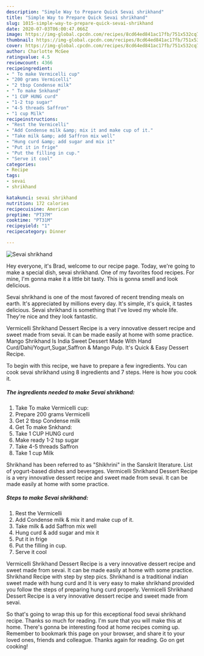 ```yaml
---
description: "Simple Way to Prepare Quick Sevai shrikhand"
title: "Simple Way to Prepare Quick Sevai shrikhand"
slug: 1015-simple-way-to-prepare-quick-sevai-shrikhand
date: 2020-07-03T06:00:47.066Z
image: https://img-global.cpcdn.com/recipes/8cd64ed841ac17fb/751x532cq70/sevai-shrikhand-recipe-main-photo.jpg
thumbnail: https://img-global.cpcdn.com/recipes/8cd64ed841ac17fb/751x532cq70/sevai-shrikhand-recipe-main-photo.jpg
cover: https://img-global.cpcdn.com/recipes/8cd64ed841ac17fb/751x532cq70/sevai-shrikhand-recipe-main-photo.jpg
author: Charlotte McGee
ratingvalue: 4.5
reviewcount: 4366
recipeingredient:
- " To make Vermicelli cup"
- "200 grams Vermicelli"
- "2 tbsp Condense milk"
- " To make Snkhand"
- "1 CUP HUNG curd"
- "1-2 tsp sugar"
- "4-5 threads Saffron"
- "1 cup Milk"
recipeinstructions:
- "Rest the Vermicelli"
- "Add Condense milk &amp; mix it and make cup of it."
- "Take milk &amp; add Saffron mix well"
- "Hung curd &amp; add sugar and mix it"
- "Put it in frige"
- "Put the filling in cup."
- "Serve it cool"
categories:
- Recipe
tags:
- sevai
- shrikhand

katakunci: sevai shrikhand 
nutrition: 172 calories
recipecuisine: American
preptime: "PT37M"
cooktime: "PT31M"
recipeyield: "1"
recipecategory: Dinner

---
```



![Sevai shrikhand](https://img-global.cpcdn.com/recipes/8cd64ed841ac17fb/751x532cq70/sevai-shrikhand-recipe-main-photo.jpg)

Hey everyone, it's Brad, welcome to our recipe page. Today, we're going to make a special dish, sevai shrikhand. One of my favorites food recipes. For mine, I'm gonna make it a little bit tasty. This is gonna smell and look delicious.

Sevai shrikhand is one of the most favored of recent trending meals on earth. It's appreciated by millions every day. It's simple, it's quick, it tastes delicious. Sevai shrikhand is something that I've loved my whole life. They're nice and they look fantastic.

Vermicelli Shrikhand Dessert Recipe is a very innovative dessert recipe and sweet made from sevai. It can be made easily at home with some practice. Mango Shrikhand Is India Sweet Dessert Made With Hand Curd/Dahi/Yogurt,Sugar,Saffron &amp; Mango Pulp. It&#39;s Quick &amp; Easy Dessert Recipe.


To begin with this recipe, we have to prepare a few ingredients. You can cook sevai shrikhand using 8 ingredients and 7 steps. Here is how you cook it.

<!--inarticleads1-->

##### The ingredients needed to make Sevai shrikhand:

1. Take  To make Vermicelli cup:
1. Prepare 200 grams Vermicelli
1. Get 2 tbsp Condense milk
1. Get  To make Snkhand:
1. Take 1 CUP HUNG curd
1. Make ready 1-2 tsp sugar
1. Take 4-5 threads Saffron
1. Take 1 cup Milk


Shrikhand has been referred to as &#34;Shikhrini&#34; in the Sanskrit literature. List of yogurt-based dishes and beverages. Vermicelli Shrikhand Dessert Recipe is a very innovative dessert recipe and sweet made from sevai. It can be made easily at home with some practice. 

<!--inarticleads2-->

##### Steps to make Sevai shrikhand:

1. Rest the Vermicelli
1. Add Condense milk &amp; mix it and make cup of it.
1. Take milk &amp; add Saffron mix well
1. Hung curd &amp; add sugar and mix it
1. Put it in frige
1. Put the filling in cup.
1. Serve it cool


Vermicelli Shrikhand Dessert Recipe is a very innovative dessert recipe and sweet made from sevai. It can be made easily at home with some practice. Shrikhand Recipe with step by step pics. Shrikhand is a traditional indian sweet made with hung curd and It is very easy to make shrikhand provided you follow the steps of preparing hung curd properly. Vermicelli Shrikhand Dessert Recipe is a very innovative dessert recipe and sweet made from sevai. 

So that's going to wrap this up for this exceptional food sevai shrikhand recipe. Thanks so much for reading. I'm sure that you will make this at home. There's gonna be interesting food at home recipes coming up. Remember to bookmark this page on your browser, and share it to your loved ones, friends and colleague. Thanks again for reading. Go on get cooking!

